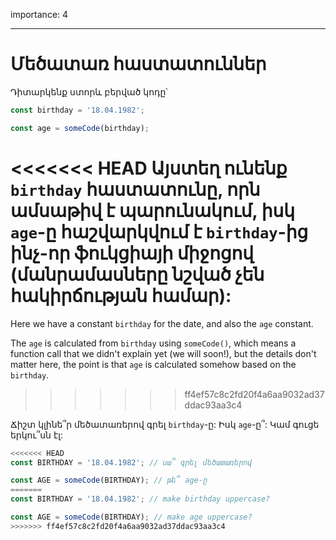 importance: 4

---

# Մեծատառ հաստատուններ

Դիտարկենք ստորև բերված կոդը՝

```js
const birthday = '18.04.1982';

const age = someCode(birthday);
```

<<<<<<< HEAD
Այստեղ ունենք `birthday` հաստատունը, որն ամսաթիվ է պարունակում, իսկ `age`-ը հաշվարկվում է `birthday`-ից ինչ-որ ֆուկցիայի միջոցով (մանրամասները նշված չեն հակիրճության համար):
=======
Here we have a constant `birthday` for the date, and also the `age` constant.

The `age` is calculated from `birthday` using `someCode()`, which means a function call that we didn't explain yet (we will soon!), but the details don't matter here, the point is that `age` is calculated somehow based on the `birthday`.
>>>>>>> ff4ef57c8c2fd20f4a6aa9032ad37ddac93aa3c4

Ճիշտ կլինե՞ր մեծատառերով գրել `birthday`-ը: Իսկ `age`-ը՞: Կամ գուցե երկու՞սն էլ:

```js
<<<<<<< HEAD
const BIRTHDAY = '18.04.1982'; // սա՞ գրել մեծատառերով

const AGE = someCode(BIRTHDAY); // թե՞ age-ը
=======
const BIRTHDAY = '18.04.1982'; // make birthday uppercase?

const AGE = someCode(BIRTHDAY); // make age uppercase?
>>>>>>> ff4ef57c8c2fd20f4a6aa9032ad37ddac93aa3c4
```
